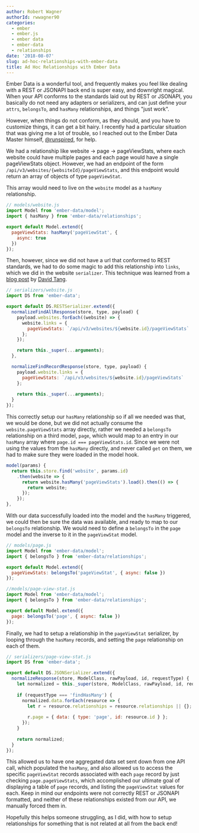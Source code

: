 ```yaml
---
author: Robert Wagner
authorId: rwwagner90
categories: 
  - ember
  - ember.js
  - ember data
  - ember-data
  - relationships
date: '2018-08-07'
slug: ad-hoc-relationships-with-ember-data
title: Ad Hoc Relationships with Ember Data
---
```


Ember Data is a wonderful tool, and frequently makes you feel like dealing with a REST or JSONAPI back end 
is super easy, and downright magical. When your API conforms to the standards laid out by REST or JSONAPI, 
you basically do not need any adapters or serializers, and can just define your `attrs`, `belongsTo`, and 
`hasMany` relationships, and things "just work".

However, when things do not conform, as they should, and you have to customize things, it can get a bit hairy.
I recently had a particular situation that was giving me a lot of trouble, so I reached out to the Ember Data 
Master himself, [@runspired](https://twitter.com/Runspired), for help.

We had a relationship like website -> page -> pageViewStats, where each website could have multiple pages and each page would have a single pageViewStats object. However, we had an endpoint of the form `/api/v3/websites/{websiteId}/pageViewStats`, and this endpoint would return an array of objects of type `pageViewStat`. 

This array would need to live on the `website` model as a `hasMany` relationship.

```js
// models/website.js
import Model from 'ember-data/model';
import { hasMany } from 'ember-data/relationships';

export default Model.extend({
  pageViewStats: hasMany('pageViewStat', {
    async: true
  })
});  
```

Then, however, since we did not have a url that conformed to REST standards, we had to do some magic to 
add this relationship into `links`, which we did in the website `serializer`. This technique was learned
from a [blog post](https://thejsguy.com/2016/02/21/handling-nested-resources-in-ember-data.html) by 
[David Tang](https://twitter.com/iamdtang).

```js
// serializers/website.js
import DS from 'ember-data';

export default DS.RESTSerializer.extend({
  normalizeFindAllResponse(store, type, payload) {
    payload.websites.forEach((website) => {
      website.links = {
        pageViewStats: `/api/v3/websites/${website.id}/pageViewStats`
      };
    });

    return this._super(...arguments);
  },

  normalizeFindRecordResponse(store, type, payload) {
    payload.website.links = {
      pageViewStats: `/api/v3/websites/${website.id}/pageViewStats`
    };
    
    return this._super(...arguments);
  }
});
```

This correctly setup our `hasMany` relationship so if all we needed was that, we would be done, but we 
did not actually consume the `website.pageViewStats` array directly, rather we needed a `belongsTo` 
relationship on a third model, `page`, which would map to an entry in our `hasMany` array where 
`page.id === pageViewStats.id`. Since we were not using the values from the `hasMany` directly, and 
never called `get` on them, we had to make sure they were loaded in the model hook.

```js
model(params) {
  return this.store.find('website', params.id)
    .then(website => {
      return website.hasMany('pageViewStats').load().then(() => {
        return website;
      });
    });
},
```

With our data successfully loaded into the model and the `hasMany` triggered, we could then be sure the data 
was available, and ready to map to our `belongsTo` relationship. We would need to define a `belongsTo` in
the `page` model and the inverse to it in the `pageViewStat` model.

```js
// models/page.js
import Model from 'ember-data/model';
import { belongsTo } from 'ember-data/relationships';

export default Model.extend({
  pageViewStats: belongsTo('pageViewStat', { async: false })
});
```

```js
//models/page-view-stat.js
import Model from 'ember-data/model';
import { belongsTo } from 'ember-data/relationships';

export default Model.extend({
  page: belongsTo('page', { async: false })
});
```

Finally, we had to setup a relationship in the `pageViewStat` serializer, by looping through the `hasMany` records,
and setting the `page` relationship on each of them.

```js
// serializers/page-view-stat.js
import DS from 'ember-data';

export default DS.JSONSerializer.extend({
  normalizeResponse(store, ModelClass, rawPayload, id, requestType) {
    let normalized = this._super(store, ModelClass, rawPayload, id, requestType);
  
    if (requestType === 'findHasMany') {
      normalized.data.forEach(resource => {
        let r = resource.relationships = resource.relationships || {};
        
        r.page = { data: { type: 'page', id: resource.id } };
      });
    }
  
    return normalized;
  }
});
```

This allowed us to have one aggregated data set sent down from one API call, which populated the `hasMany`, 
and also allowed us to access the specific `pageViewStat` records associated with each `page` record by 
just checking `page.pageViewStats`, which accomplished our ultimate goal of displaying a table of `page`
records, and listing the `pageViewStat` values for each. Keep in mind our endpoints were not correctly 
REST or JSONAPI formatted, and neither of these relationships existed from our API, we manually forced 
them in.

Hopefully this helps someone struggling, as I did, with how to setup relationships for something that is not
related at all from the back end!
